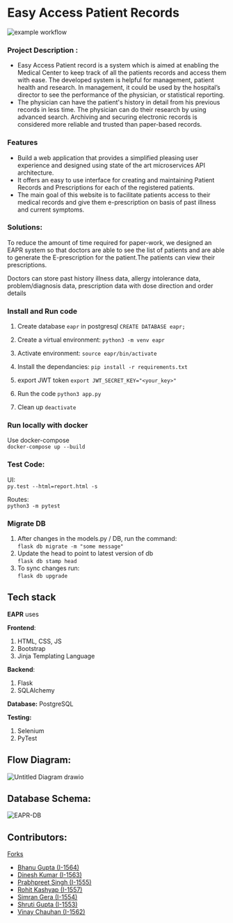 # Easy Access Patient Records
![example workflow](https://github.com/shruti-17/OpenEHR-Project/actions/workflows/main.yml/badge.svg)

### Project Description :
- Easy Access Patient record is a system which is aimed at enabling the Medical Center to keep track of all the patients records and access them with ease. The developed system is helpful for management, patient health and research. In management, it could be used by the hospital’s director to see the performance of the physician, or statistical reporting.
- The physician can have the patient's history in detail from his previous records in less time. The physician can do their research by using advanced search. Archiving and securing electronic records is considered more reliable and trusted than paper-based records.

### Features

- Build a web application that provides a simplified pleasing user experience and designed using state of the art microservices API architecture.
- It offers an easy to use interface for creating and maintaining Patient Records and Prescriptions for each of the registered patients.
- The main goal of this website is to facilitate patients access to their medical records and give them e-prescription on basis of past illness and current symptoms.

### Solutions:
To reduce the amount of time required for paper-work, we designed an EAPR system so that doctors are able to see the list of patients and are able to generate the E-prescription for the patient.The patients can view their prescriptions.

Doctors can store past history illness data, allergy intolerance data, problem/diagnosis data, prescription data with dose direction and order details

### Install and Run code 

1. Create database `eapr` in postgresql
`CREATE DATABASE eapr;`

2. Create a virtual environment: 
`python3 -m venv eapr`

3. Activate environment:
`source eapr/bin/activate`

4. Install the dependancies:
`pip install -r requirements.txt`

5. export JWT token `export JWT_SECRET_KEY="<your_key>"`
 
6. Run the code `python3 app.py`

7. Clean up `deactivate`

### Run locally with docker

Use docker-compose<br>
`docker-compose up --build`

### Test Code:
UI:<br>
`py.test --html=report.html -s`

Routes:<br>
`python3 -m pytest`

### Migrate DB
1. After changes in the models.py / DB, run the command:<br>
`flask db migrate -m "some message"`
2. Update the head to point to latest version of db <br>`flask db stamp head`
3. To sync changes run: <br>
`flask db upgrade`


## Tech stack
<strong>EAPR</strong> uses

<strong>Frontend</strong>:
1. HTML, CSS, JS
2. Bootstrap
3. Jinja Templating Language

<strong>Backend</strong>:
1. Flask
2. SQLAlchemy

<strong>Database:</strong>
PostgreSQL

<strong>Testing:</strong>
1. Selenium
2. PyTest

## Flow Diagram:
![Untitled Diagram drawio](https://user-images.githubusercontent.com/51478897/150688432-604952be-ba2e-412d-a562-02b43475d3f4.png)


## Database Schema:
![EAPR-DB](https://user-images.githubusercontent.com/51478897/149629535-9535a0f2-c268-4336-ab73-61b0cc45b9cb.png)


## Contributors:
[Forks](https://github.com/Bhanu9650/OpenEHR-Project/network/members)


- [Bhanu Gupta (I-1564)](https://github.com/Bhanu9650/OpenEHR-Project/commits?author=Bhanu9650) <br>
- [Dinesh Kumar (I-1563)](https://github.com/Bhanu9650/OpenEHR-Project/commits?author=dk-dinesh) <br>
- [Prabhpreet Singh (I-1555)](https://github.com/Bhanu9650/OpenEHR-Project/commits?author=prabhpreet332) <br>
- [Rohit Kashyap (I-1557)](https://github.com/Bhanu9650/OpenEHR-Project/commits?author=Rohit2998) <br>
- [Simran Gera (I-1554)](https://github.com/Bhanu9650/OpenEHR-Project/commits?author=simran-gera) <br>
- [Shruti Gupta (I-1553)](https://github.com/Bhanu9650/OpenEHR-Project/commits?author=shruti-17) <br>
- [Vinay Chauhan (I-1562)](https://github.com/Bhanu9650/OpenEHR-Project/commits?author=VinayPep) <br>


